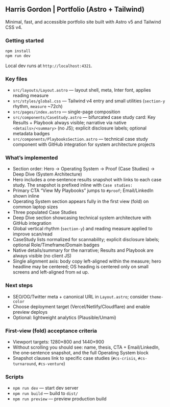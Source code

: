 ## Harris Gordon | Portfolio (Astro + Tailwind)

Minimal, fast, and accessible portfolio site built with Astro v5 and Tailwind CSS v4.

### Getting started

```bash
npm install
npm run dev
```

Local dev runs at `http://localhost:4321`.

### Key files
- `src/layouts/Layout.astro` — layout shell, meta, Inter font, applies reading measure
- `src/styles/global.css` — Tailwind v4 entry and small utilities (`section-y` rhythm, `measure` ~72ch)
- `src/pages/index.astro` — single-page composition
- `src/components/CaseStudy.astro` — bifurcated case study card: Key Results + Playbook always visible; narrative via native `<details>/<summary>` (no JS); explicit disclosure labels; optional metadata badges
- `src/components/PlaybooksSection.astro` — technical case study component with GitHub integration for system architecture projects

### What’s implemented
- Section order: Hero → Operating System → Proof (Case Studies) → Deep Dive (System Architecture)
- Hero includes a one‑sentence results snapshot with links to each case study. The snapshot is prefixed inline with `Case studies:`
- Primary CTA “View My Playbooks” jumps to `#proof`; Email/LinkedIn shown inline
- Operating System section appears fully in the first view (fold) on common laptop sizes
- Three populated Case Studies
- Deep Dive section showcasing technical system architecture with GitHub integration
- Global vertical rhythm (`section-y`) and reading measure applied to improve scan/read
- CaseStudy lists normalized for scannability; explicit disclosure labels; optional Role/Timeframe/Domain badges
- Native details/summary for the narrative; Results and Playbook are always visible (no client JS)
- Single alignment axis: body copy left-aligned within the measure; hero headline may be centered; OS heading is centered only on small screens and left-aligned from `md` up.

### Next steps
- SEO/OG/Twitter meta + canonical URL in `Layout.astro`; consider `theme-color`
- Choose deployment target (Vercel/Netlify/Cloudflare) and enable preview deploys
- Optional: lightweight analytics (Plausible/Umami)

### First‑view (fold) acceptance criteria
- Viewport targets: 1280×800 and 1440×900
- Without scrolling you should see: name, thesis, CTA + Email/LinkedIn, the one‑sentence snapshot, and the full Operating System block
- Snapshot clauses link to specific case studies (`#cs-crisis`, `#cs-turnaround`, `#cs-venture`)

### Scripts
- `npm run dev` — start dev server
- `npm run build` — build to `dist/`
- `npm run preview` — preview production build
